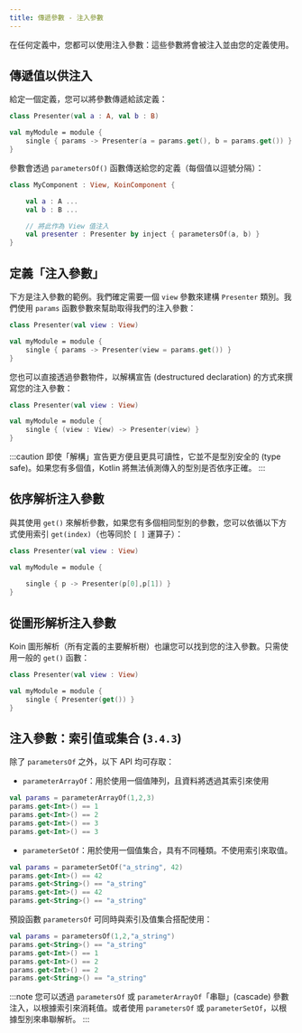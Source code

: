 ```yaml
---
title: 傳遞參數 - 注入參數
---
```


在任何定義中，您都可以使用注入參數：這些參數將會被注入並由您的定義使用。

## 傳遞值以供注入

給定一個定義，您可以將參數傳遞給該定義：

```kotlin
class Presenter(val a : A, val b : B)

val myModule = module {
    single { params -> Presenter(a = params.get(), b = params.get()) }
}
```

參數會透過 `parametersOf()` 函數傳送給您的定義（每個值以逗號分隔）：

```kotlin
class MyComponent : View, KoinComponent {

    val a : A ...
    val b : B ... 

    // 將此作為 View 值注入
    val presenter : Presenter by inject { parametersOf(a, b) }
}
```

## 定義「注入參數」

下方是注入參數的範例。我們確定需要一個 `view` 參數來建構 `Presenter` 類別。我們使用 `params` 函數參數來幫助取得我們的注入參數：

```kotlin
class Presenter(val view : View)

val myModule = module {
    single { params -> Presenter(view = params.get()) }
}
```

您也可以直接透過參數物件，以解構宣告 (destructured declaration) 的方式來撰寫您的注入參數：

```kotlin
class Presenter(val view : View)

val myModule = module {
    single { (view : View) -> Presenter(view) }
}
```

:::caution
即使「解構」宣告更方便且更具可讀性，它並不是型別安全的 (type safe)。如果您有多個值，Kotlin 將無法偵測傳入的型別是否依序正確。
:::

## 依序解析注入參數

與其使用 `get()` 來解析參數，如果您有多個相同型別的參數，您可以依循以下方式使用索引 `get(index)`（也等同於 `[ ]` 運算子）：

```kotlin
class Presenter(val view : View)

val myModule = module {
    
    single { p -> Presenter(p[0],p[1]) }
}
```

## 從圖形解析注入參數

Koin 圖形解析（所有定義的主要解析樹）也讓您可以找到您的注入參數。只需使用一般的 `get()` 函數：

```kotlin
class Presenter(val view : View)

val myModule = module {
    single { Presenter(get()) }
}
```

## 注入參數：索引值或集合 (`3.4.3`)

除了 `parametersOf` 之外，以下 API 均可存取：

- `parameterArrayOf`：用於使用一個值陣列，且資料將透過其索引來使用

```kotlin
val params = parameterArrayOf(1,2,3)
params.get<Int>() == 1
params.get<Int>() == 2
params.get<Int>() == 3
params.get<Int>() == 3
```

- `parameterSetOf`：用於使用一個值集合，具有不同種類。不使用索引來取值。

```kotlin
val params = parameterSetOf("a_string", 42)
params.get<Int>() == 42
params.get<String>() == "a_string"
params.get<Int>() == 42
params.get<String>() == "a_string"
```

預設函數 `parametersOf` 可同時與索引及值集合搭配使用：

```kotlin
val params = parametersOf(1,2,"a_string")
params.get<String>() == "a_string"
params.get<Int>() == 1
params.get<Int>() == 2
params.get<Int>() == 2
params.get<String>() == "a_string"
```

:::note
您可以透過 `parametersOf` 或 `parameterArrayOf`「串聯」(cascade) 參數注入，以根據索引來消耗值。或者使用 `parametersOf` 或 `parameterSetOf`，以根據型別來串聯解析。
:::